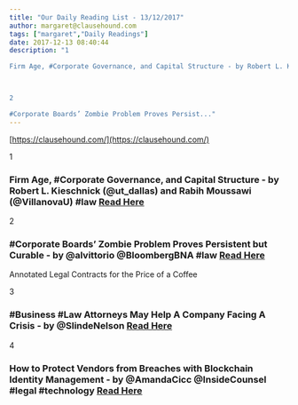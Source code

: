 ```yaml
---
title: "Our Daily Reading List - 13/12/2017"
author: margaret@clausehound.com
tags: ["margaret","Daily Readings"]
date: 2017-12-13 08:40:44
description: "1

Firm Age, #Corporate Governance, and Capital Structure - by Robert L. Kieschnick (@ut_dallas) and Rabih Moussawi (@VillanovaU) #law Read Here



2

#Corporate Boards’ Zombie Problem Proves Persist..."
---
```


[https://clausehound.com/](https://clausehound.com/)

1

### Firm Age, #Corporate Governance, and Capital Structure - by Robert L. Kieschnick (@ut_dallas) and Rabih Moussawi (@VillanovaU) #law [Read Here](https://goo.gl/iJW3NB)

2

### #Corporate Boards’ Zombie Problem Proves Persistent but Curable - by @alvittorio @BloombergBNA #law [Read Here](https://goo.gl/79sUJ6)

Annotated Legal Contracts
for the Price of a Coffee

3

### #Business #Law Attorneys May Help A Company Facing A Crisis - by @SlindeNelson  [Read Here](https://goo.gl/45bvji)

4

### How to Protect Vendors from Breaches with Blockchain Identity Management - by @AmandaCicc @InsideCounsel #legal #technology [Read Here](https://goo.gl/mDX3nG)